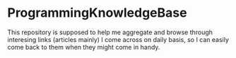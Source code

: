 # ProgrammingKnowledgeBase
This repository is supposed to help me aggregate and browse through interesing links (articles mainly) I come across on daily basis, so I can easily come back to them when they might come in handy.
